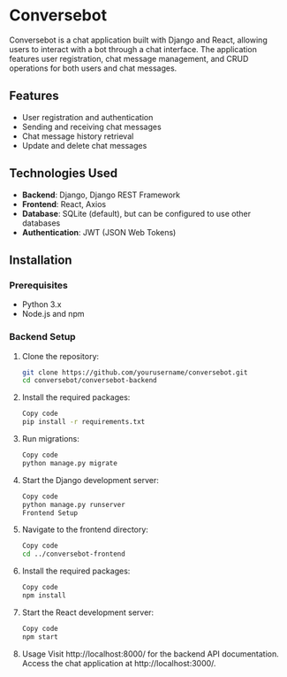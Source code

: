# Conversebot

Conversebot is a chat application built with Django and React, allowing users to interact with a bot through a chat interface. The application features user registration, chat message management, and CRUD operations for both users and chat messages.

## Features

- User registration and authentication
- Sending and receiving chat messages
- Chat message history retrieval
- Update and delete chat messages

## Technologies Used

- **Backend**: Django, Django REST Framework
- **Frontend**: React, Axios
- **Database**: SQLite (default), but can be configured to use other databases
- **Authentication**: JWT (JSON Web Tokens)

## Installation

### Prerequisites

- Python 3.x
- Node.js and npm

### Backend Setup

1. Clone the repository:
   ```bash
   git clone https://github.com/yourusername/conversebot.git
   cd conversebot/conversebot-backend

2. Install the required packages:

    ```bash
    Copy code
    pip install -r requirements.txt

3. Run migrations:

    ```bash
    Copy code
    python manage.py migrate

4. Start the Django development server:

    ```bash
    Copy code
    python manage.py runserver
    Frontend Setup

5. Navigate to the frontend directory:

    ```bash
    Copy code
    cd ../conversebot-frontend

6. Install the required packages:

    ```bash
    Copy code
    npm install

7. Start the React development server:

    ```bash
    Copy code
    npm start

8. Usage
    Visit http://localhost:8000/ for the backend API documentation.
    Access the chat application at http://localhost:3000/.